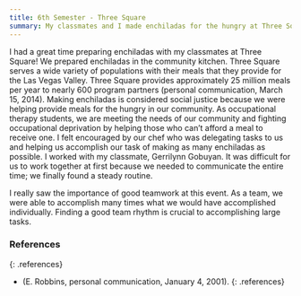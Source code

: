 ```yaml
---
title: 6th Semester - Three Square
summary: My classmates and I made enchiladas for the hungry at Three Square.
---
```


I had a great time preparing enchiladas with my classmates at Three Square! We
prepared enchiladas in the community kitchen. Three Square serves a wide variety
of populations with their meals that they provide for the Las Vegas Valley.
Three Square provides approximately 25 million meals per year to nearly 600
program partners (personal communication, March 15, 2014). Making enchiladas is
considered social justice because we were helping provide meals for the hungry
in our community. As occupational therapy students, we are meeting the needs of
our community and fighting occupational deprivation by helping those who can’t
afford a meal to receive one. I felt encouraged by our chef who was delegating
tasks to us and helping us accomplish our task of making as many enchiladas as
possible. I worked with my classmate, Gerrilynn Gobuyan.  It was difficult for
us to work together at first because we needed to communicate the entire time;
we finally found a steady routine.

I really saw the importance of good teamwork at this event. As a team, we were
able to accomplish many times what we would have accomplished individually.
Finding a good team rhythm is crucial to accomplishing large tasks.

### References
{: .references}
* (E. Robbins, personal communication, January 4, 2001).
{: .references}

